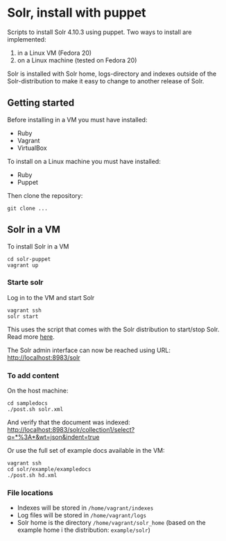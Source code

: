 # Solr, install with puppet #

Scripts to install Solr 4.10.3 using puppet. Two ways to install are implemented:

 1. in a Linux VM (Fedora 20)
 2. on a Linux machine (tested on Fedora 20)

Solr is installed with Solr home, logs-directory and indexes outside of the Solr-distribution to make it easy to change to another release of Solr. 

## Getting started ##
Before installing in a VM you must have installed:

* Ruby
* Vagrant
* VirtualBox

To install on a Linux machine you must have installed:

* Ruby
* Puppet

Then clone the repository: 

    git clone ...
    
## Solr in a VM ##

To install Solr in a VM

    cd solr-puppet
    vagrant up

### Starte solr ###

Log in to the VM and start Solr

    vagrant ssh
    solr start

This uses the script that comes with the Solr distribution to start/stop Solr. Read more [here](https://cwiki.apache.org/confluence/display/solr/Running+Solr).

The Solr admin interface can now be reached using URL: <http://localhost:8983/solr>

### To add content ###
On the host machine: 

    cd sampledocs
    ./post.sh solr.xml
    
And verify that the document was indexed:
<http://localhost:8983/solr/collection1/select?q=*%3A*&wt=json&indent=true>

Or use the full set of example docs available in the VM:

    vagrant ssh
    cd solr/example/exampledocs
    ./post.sh hd.xml 

### File locations ###

* Indexes will be stored in `/home/vagrant/indexes`
* Log files will be stored in `/home/vagrant/logs`
* Solr home is the directory `/home/vagrant/solr_home` (based on the example home i the distribution: `example/solr`)



